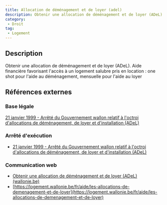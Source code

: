 ```yaml
---
title: Allocation de déménagement et de loyer (adel)
description: Obtenir une allocation de déménagement et de loyer (ADeL)
category: 
 - Droit
tag: 
 - Logement
---
```


## Description

Obtenir une allocation de déménagement et de loyer (ADeL).
Aide financière favorisant l'accès à un logement salubre pris en location : one shot pour l'aide au déménagement, mensuelle pour l'aide au loyer

## Références externes 

### Base légale

[21 janvier 1999 - Arrêté du Gouvernement wallon relatif à l'octroi d'allocations de déménagement, de loyer et d'installation (ADeL)](https://wallex.wallonie.be/eli/arrete/1999/01/21/1999027109/2020/01/01)

### Arrêté d'exécution

- [21 janvier 1999 - Arrêté du Gouvernement wallon relatif à l'octroi d'allocations de déménagement, de loyer et d'installation (ADeL)](https://wallex.wallonie.be/eli/arrete/1999/01/21/1999027109/2020/01/01)
### Communication web

- [Obtenir une allocation de déménagement et de loyer (ADeL) (wallonie.be)](https://www.wallonie.be/fr/demarches/obtenir-une-allocation-de-demenagement-et-de-loyer-adel)
- [https://logement.wallonie.be/fr/aide/les-allocations-de-demenagement-et-de-loyer](https://logement.wallonie.be/fr/aide/les-allocations-de-demenagement-et-de-loyer)


